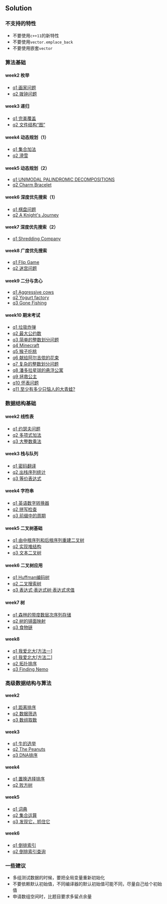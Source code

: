 ## Solution
### 不支持的特性
- 不要使用`c++11`的新特性
- 不要使用`vector.emplace_back`
- 不要使用嵌套`vector`

### 算法基础
#### week2 枚举
- [q1 画家问题](AlgorithmBasis/week2/q1.cpp)
- [q2 拨钟问题](AlgorithmBasis/week2/q2.cpp)
#### week3 递归
- [q1 完美覆盖](AlgorithmBasis/week3/q1.cpp)
- [q2 文件结构“图”](AlgorithmBasis/week3/q2.cpp)
#### week4 动态规划（1）
- [q1 集合加法](AlgorithmBasis/week4/q1.cpp)
- [q2 滑雪](AlgorithmBasis/week4/q2.cpp)
#### week5 动态规划（2）
- [q1 UNIMODAL PALINDROMIC DECOMPOSITIONS](AlgorithmBasis/week5/q1.cpp)
- [q2 Charm Bracelet](AlgorithmBasis/week5/q2.cpp)
#### week6 深度优先搜索（1）
- [q1 棋盘问题](AlgorithmBasis/week6/q1.cpp)
- [q2 A Knight's Journey](AlgorithmBasis/week6/q2.cpp)
#### week7 深度优先搜索（2）
- [q1 Shredding Company](AlgorithmBasis/week7/q1.cpp)
#### week8 广度优先搜索
- [q1 Flip Game](AlgorithmBasis/week8/q1.cpp)
- [q2 迷宫问题](AlgorithmBasis/week8/q2.cpp)
#### week9 二分与贪心
- [q1 Aggressive cows](AlgorithmBasis/week9/q1.cpp)
- [q2 Yogurt factory](AlgorithmBasis/week9/q2.cpp)
- [q3 Gone Fishing](AlgorithmBasis/week9/q3.cpp)
#### week10 期末考试
- [q1 垃圾炸弹](AlgorithmBasis/week10/q1.cpp)
- [q2 最大公约数](AlgorithmBasis/week10/q2.cpp)
- [q3 简单的整数划分问题](AlgorithmBasis/week10/q3.cpp)
- [q4 Minecraft](AlgorithmBasis/week10/q4.cpp)
- [q5 猴子吃桃](AlgorithmBasis/week10/q5.cpp)
- [q6 献给阿尔吉侬的花束](AlgorithmBasis/week10/q6.cpp)
- [q7 复杂的整数划分问题](AlgorithmBasis/week10/q7.cpp)
- [q8 潘多拉星球的悬浮公寓](AlgorithmBasis/week10/q8.cpp)
- [q9 拯救公主](AlgorithmBasis/week10/q9.cpp)
- [q10 怀表问题](AlgorithmBasis/week10/q10.cpp)
- [q11 至少有多少只恼人的大青蛙?](AlgorithmBasis/week10/q11.cpp)

### 数据结构基础
#### week2 线性表
- [q1 约瑟夫问题](DataStructureFoundation/week2/q1.cpp)
- [q2 多项式加法](DataStructureFoundation/week2/q2.cpp)
- [q3 大整数乘法](DataStructureFoundation/week2/q3.cpp)
#### week3 栈与队列
- [q1 密码翻译](DataStructureFoundation/week3/q1.cpp)
- [q2 出栈序列统计](DataStructureFoundation/week3/q2.cpp)
- [q3 等价表达式](DataStructureFoundation/week3/q3.cpp)
#### week4 字符串
- [q1 英语数字转换器](DataStructureFoundation/week4/q1.cpp)
- [q2 拼写检查](DataStructureFoundation/week4/q2.cpp)
- [q3 前缀中的周期](DataStructureFoundation/week4/q3.cpp)
#### week5 二叉树基础
- [q1 由中根序列和后根序列重建二叉树](DataStructureFoundation/week5/q1.cpp)
- [q2 实现堆结构](DataStructureFoundation/week5/q2.cpp)
- [q3 文本二叉树](DataStructureFoundation/week5/q3.cpp)
#### week6 二叉树应用
- [q1 Huffman编码树](DataStructureFoundation/week6/q1.cpp)
- [q2 二叉搜索树](DataStructureFoundation/week6/q2.cpp)
- [q3 表达式·表达式树·表达式求值](DataStructureFoundation/week6/q3.cpp)
#### week7 树
- [q1 森林的带度数层次序列存储](DataStructureFoundation/week7/q1.cpp)
- [q2 树的镜面映射](DataStructureFoundation/week7/q2.cpp)
- [q3 食物链](DataStructureFoundation/week7/q3.cpp)
#### week8
- [q1 我爱北大[方法一]](DataStructureFoundation/week8/q1_1.cpp)
- [q1 我爱北大[方法二]](DataStructureFoundation/week8/q1_2.cpp)
- [q2 拓扑排序](DataStructureFoundation/week8/q2.cpp)
- [q3 Finding Nemo](DataStructureFoundation/week8/q3.cpp)

### 高级数据结构与算法
#### week2
- [q1 距离排序](AdvancedDataStructureAndAlgorithm/week2/q1.cpp)
- [q2 数据筛选](AdvancedDataStructureAndAlgorithm/week2/q2.cpp)
- [q3 数组取数](AdvancedDataStructureAndAlgorithm/week2/q3.cpp)

#### week3
- [q1 牛的选举](AdvancedDataStructureAndAlgorithm/week3/q1.cpp)
- [q2 The Peanuts](AdvancedDataStructureAndAlgorithm/week2/q2.cpp)
- [q3 DNA排序](AdvancedDataStructureAndAlgorithm/week2/q3.cpp)

#### week4
- [q1 置换选择排序](AdvancedDataStructureAndAlgorithm/week4/q1.cpp)
- [q2 败方树](AdvancedDataStructureAndAlgorithm/week4/q2.cpp)

#### week5
- [q1 词典](AdvancedDataStructureAndAlgorithm/week5/q1.cpp)
- [q2 集合运算](AdvancedDataStructureAndAlgorithm/week5/q2.cpp)
- [q3 发现它，抓住它](AdvancedDataStructureAndAlgorithm/week5/q3.cpp)

#### week6
- [q1 倒排索引](AdvancedDataStructureAndAlgorithm/week6/q1.cpp)
- [q2 倒排索引查询](AdvancedDataStructureAndAlgorithm/week6/q2.cpp)

### 一些建议
- 多组测试数据的时候，要把全局变量重新初始化
- 不要依赖默认初始值，不同编译器的默认初始值可能不同，尽量自己给个初始值
- 申请数组空间时，比题目要求多留点余量

